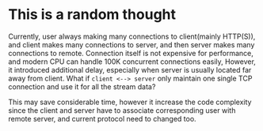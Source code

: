 # This is a random thought

Currently, user always making many connections to client(mainly HTTP(S)),
and client makes many connections to server, and then server makes many connections to remote.
Connection itself is not expensive for performance, and modern CPU can handle 100K
concurrent connections easily, However, it introduced additional delay, especially when
server is usually located far away from client.
What if `client <--> server` only maintain one single TCP connection and use it
for all the stream data?

This may save considerable time, however it increase the code complexity since
the client and server have to associate corresponding user with remote server,
and current protocol need to changed too.

